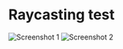 # Raycasting test

![Screenshot 1](https://raw.githubusercontent.com/IsaacThoman/awful-raycasting-tests/main/screenshots/pygame2.png)
![Screenshot 2](https://raw.githubusercontent.com/IsaacThoman/awful-raycasting-tests/main/screenshots/pygame.png)